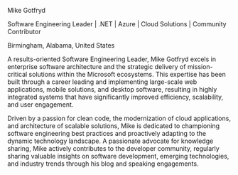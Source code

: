 Mike Gotfryd

Software Engineering Leader | .NET | Azure | Cloud Solutions | Community Contributor

Birmingham, Alabama, United States

A results-oriented Software Engineering Leader, Mike Gotfryd excels in enterprise software architecture and the strategic delivery of mission-critical solutions within the Microsoft ecosystems. This expertise has been built through a career leading and implementing large-scale web applications, mobile solutions, and desktop software, resulting in highly integrated systems that have significantly improved efficiency, scalability, and user engagement.

Driven by a passion for clean code, the modernization of cloud applications, and architecture of scalable solutions, Mike is dedicated to championing software engineering best practices and proactively adapting to the dynamic technology landscape. A passionate advocate for knowledge sharing, Mike actively contributes to the developer community, regularly sharing valuable insights on software development, emerging technologies, and industry trends through his blog and speaking engagements.
